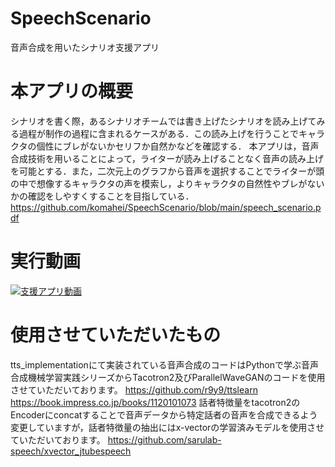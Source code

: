 # SpeechScenario
音声合成を用いたシナリオ支援アプリ

# 本アプリの概要
シナリオを書く際，あるシナリオチームでは書き上げたシナリオを読み上げてみる過程が制作の過程に含まれるケースがある．この読み上げを行うことでキャラクタの個性にブレがないかセリフか自然かなどを確認する．
  本アプリは，音声合成技術を用いることによって，ライターが読み上げることなく音声の読み上げを可能とする．また，二次元上のグラフから音声を選択することでライターが頭の中で想像するキャラクタの声を模索し，よりキャラクタの自然性やブレがないかの確認をしやすくすることを目指している．
  https://github.com/komahei/SpeechScenario/blob/main/speech_scenario.pdf

# 実行動画
[![支援アプリ動画](https://img.youtube.com/vi/3ilFax8-2Bw/0.jpg)](https://www.youtube.com/watch?v=3ilFax8-2Bw)

# 使用させていただいたもの
tts_implementationにて実装されている音声合成のコードはPythonで学ぶ音声合成機械学習実践シリーズからTacotron2及びParallelWaveGANのコードを使用させていただいております。
  https://github.com/r9y9/ttslearn
  https://book.impress.co.jp/books/1120101073
  話者特徴量をtacotron2のEncoderにconcatすることで音声データから特定話者の音声を合成できるよう変更していますが，話者特徴量の抽出にはx-vectorの学習済みモデルを使用させていただいております。
  https://github.com/sarulab-speech/xvector_jtubespeech
